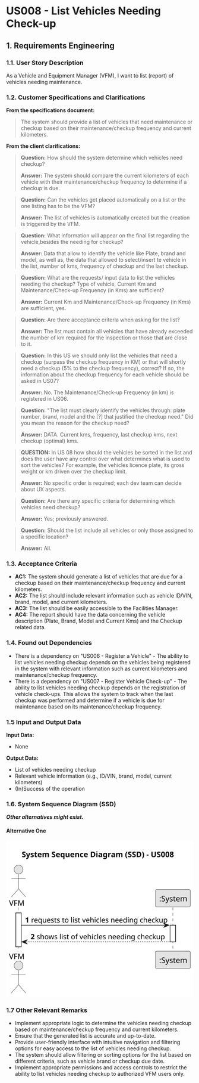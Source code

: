 # US008 - List Vehicles Needing Check-up 


## 1. Requirements Engineering

### 1.1. User Story Description

As a Vehicle and Equipment Manager (VFM), I want to list (report) of vehicles needing maintenance.

### 1.2. Customer Specifications and Clarifications 

**From the specifications document:**

>	The system should provide a list of vehicles that need maintenance or checkup based on their maintenance/checkup frequency and current kilometers. 

**From the client clarifications:**

> **Question:** How should the system determine which vehicles need checkup?
>
> **Answer:** The system should compare the current kilometers of each vehicle with their maintenance/checkup frequency to determine if a checkup is due.

>  **Question:** Can the vehicles get placed automatically on a list or the one listing has to be the VFM?
>
> **Answer:** The list of vehicles is automatically created but the creation is triggered by the VFM.

>  **Question:** What information will appear on the final list regarding the vehicle,besides the needing for checkup?
>
> **Answer:** Data that allow to identify the vehicle like Plate, brand and model, as well as, the data that allowed to select/insert te vehicle in the list, number of kms, frequency of checkup and the last checkup.

>  **Question:** What are the requests/ input data to list the vehicles needing the checkup? Type of vehicle, Current Km and Maintenance/Check-up Frequency (in Kms) are sufficient?
>
> **Answer:** Current Km and Maintenance/Check-up Frequency (in Kms) are sufficient, yes.

>  **Question:** Are there acceptance criteria when asking for the list?
>
> **Answer:** The list must contain all vehicles that have already exceeded the number of km required for the inspection or those that are close to it.

>  **Question:**  In this US we should only list the vehicles that need a checkup (surpass the checkup frequency in KM) or that will shortly need a checkup (5% to the checkup frequency), correct? If so, the information about the checkup frequency for each vehicle should be asked in US07?
>
> **Answer:** No. The Maintenance/Check-up Frequency (in km) is registered in US06.

>  **Question:** "The list must clearly identify the vehicles through: plate number, brand, model and the [?] that justified the checkup need."
Did you mean the reason for the checkup need?
>
> **Answer:** DATA. Current kms, frequency, last checkup kms, next checkup (optimal) kms.

> **QUESTION:**  In US 08 how should the vehicles be sorted in the list and does the user have any control over what determines what is used to sort the vehicles? For example, the vehicles licence plate, its gross weight or km driven over the checkup limit.
>
> **Answer:** No specific order is required; each dev team can decide about UX aspects.

> **Question:** Are there any specific criteria for determining which vehicles need checkup?
> 
> **Answer:** Yes; previously answered.

> **Question:** Should the list include all vehicles or only those assigned to a specific location?
>
> **Answer:** All.

### 1.3. Acceptance Criteria

* **AC1:** The system should generate a list of vehicles that are due for a checkup based on their maintenance/checkup frequency and current kilometers.
* **AC2:** The list should include relevant information such as vehicle ID/VIN, brand, model, and current kilometers.
* **AC3:** The list should be easily accessible to the Facilities Manager.
* **AC4:** The report should have the data concerning the vehicle description (Plate, Brand, Model and Current Kms) and the Checkup related data.

### 1.4. Found out Dependencies

* There is a dependency on "US006 - Register a Vehicle" - The ability to list vehicles needing checkup depends on the vehicles being registered in the system with relevant information such as current kilometers and maintenance/checkup frequency.
* There is a dependency on "US007 - Register Vehicle Check-up" - The ability to list vehicles needing checkup depends on the registration of vehicle check-ups. This allows the system to track when the last checkup was performed and determine if a vehicle is due for maintenance based on its maintenance/checkup frequency.

### 1.5 Input and Output Data

**Input Data:**

* None

**Output Data:**

* List of vehicles needing checkup
* Relevant vehicle information (e.g., ID/VIN, brand, model, current kilometers)
* (In)Success of the operation  

### 1.6. System Sequence Diagram (SSD)

**_Other alternatives might exist._**

#### Alternative One

![System Sequence Diagram - Alternative One](svg/us008-system-sequence-diagram-alternative-one.svg)

### 1.7 Other Relevant Remarks

* Implement appropriate logic to determine the vehicles needing checkup based on maintenance/checkup frequency and current kilometers.
* Ensure that the generated list is accurate and up-to-date.
* Provide user-friendly interface with intuitive navigation and filtering options for easy access to the list of vehicles needing checkup.
* The system should allow filtering or sorting options for the list based on different criteria, such as vehicle brand or checkup due date.
* Implement appropriate permissions and access controls to restrict the ability to list vehicles needing checkup to authorized VFM users only.